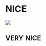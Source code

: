 # NICE
![](http://www.quazero.com/uploads/allimg/140305/1-140305130P1.jpghttp://www.quazero.com/uploads/allimg/140305/1-140305130P1.jpg)
## VERY NICE
